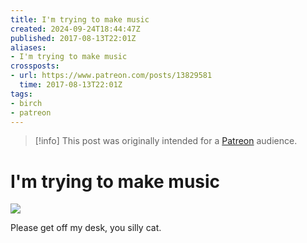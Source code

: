 ```yaml
---
title: I'm trying to make music
created: 2024-09-24T18:44:47Z
published: 2017-08-13T22:01Z
aliases:
- I'm trying to make music
crossposts:
- url: https://www.patreon.com/posts/13829581
  time: 2017-08-13T22:01Z
tags:
- birch
- patreon
---
```


> [!info]
> This post was originally intended for a [Patreon](../tags/patreon.md) audience.

# I'm trying to make music

![](201708132201-birch.jpg)

Please get off my desk, you silly cat.
